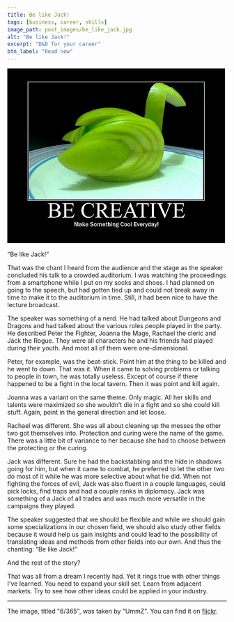```yaml
---
title: Be like Jack!
tags: [business, career, skills]
image_path: post_images/be_like_jack.jpg
alt: "Be like Jack!"
excerpt: "D&D for your career"
btn_label: "Read now"
---
```

![Stylus][image]

“Be like Jack!”

That was the chant I heard from the audience and the stage as the speaker concluded his talk to a crowded auditorium. I was watching the proceedings from a smartphone while I put on my socks and shoes. I had planned on going to the speech, but had gotten tied up and could not break away in time to make it to the auditorium in time. Still, it had been nice to have the lecture broadcast. 

The speaker was something of a nerd. He had talked about Dungeons and Dragons and had talked about the various roles people played in the party. He described Peter the Fighter, Joanna the Mage, Rachael the cleric and Jack the Rogue. They were all characters he and his friends had played during their youth. And most all of them were one-dimensional.

Peter, for example, was the beat-stick. Point him at the thing to be killed and he went to down. That was it. When it came to solving problems or talking to people in town, he was totally useless. Except of course if there happened to be a fight in the local tavern. Then it was point and kill again.

Joanna was a variant on the same theme. Only magic. All her skills and talents were maximized so she wouldn’t die in a fight and so she could kill stuff. Again, point in the general direction and let loose.

Rachael was different. She was all about cleaning up the messes the other two got themselves into. Protection and curing were the name of the game. There was a little bit of variance to her because she had to choose between the protecting or the curing.

Jack was different. Sure he had the backstabbing and the hide in shadows going for him, but when it came to combat, he preferred to let the other two do most of it while he was more selective about what he did. When not fighting the forces of evil, Jack was also fluent in a couple languages, could pick locks, find traps and had a couple ranks in diplomacy. Jack was something of a Jack of all trades and was much more versatile in the campaigns they played.

The speaker suggested that we should be flexible and while we should gain some specializations in our chosen field, we should also study other fields because it would help us gain insights and could lead to the possibility of translating ideas and methods from other fields into our own. And thus the chanting: “Be like Jack!”

And the rest of the story?

That was all from a dream I recently had. Yet it rings true with other things I've learned. You need to expand your skill set. Learn from adjacent markets. Try to see how other ideas could be applied in your industry. 

---
The image, titled "6/365", was taken by "UmmZ". You can find it on [flickr][flickr].

[image]: /images/post_images/be_like_jack.jpg
[flickr]: https://www.flickr.com/photos/34143066@N08/3825748813
